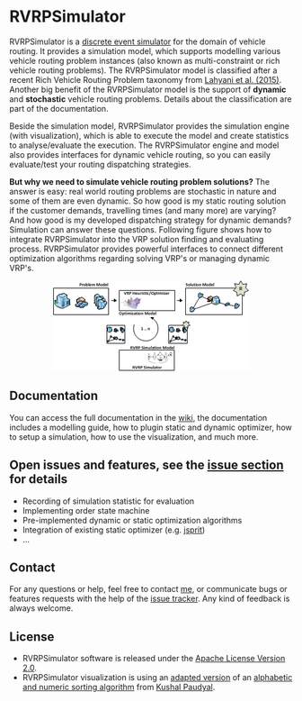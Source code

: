 # RVRPSimulator
RVRPSimulator is a [discrete event simulator](https://en.wikipedia.org/wiki/Discrete_event_simulation) for the domain of vehicle routing. It provides a simulation model, which supports modelling various vehicle routing problem instances (also known as multi-constraint or rich vehicle routing problems). The RVRPSimulator model is classified after a recent Rich Vehicle Routing Problem taxonomy from [Lahyani et al. (2015)](https://www.researchgate.net/publication/267308629_Rich_vehicle_routing_problems_From_a_taxonomy_to_a_definition). 
Another big benefit of the RVRPSimulator model is the support of **dynamic** and **stochastic** vehicle routing problems. Details about the classification are part of the documentation. 

Beside the simulation model, RVRPSimulator provides the simulation engine (with visualization), which is able to execute the model and create statistics to analyse/evaluate the execution. The RVRPSimulator engine and model also provides interfaces for dynamic vehicle routing, so you can easily evaluate/test your routing dispatching strategies.

**But why we need to simulate vehicle routing problem solutions?** The answer is easy: real world routing problems are stochastic in nature and some of them are even dynamic. So how good is my static routing solution if the customer demands, travelling times (and many more) are varying? And how good is my developed dispatching strategy for dynamic demands? Simulation can answer these questions. Following figure shows how to integrate RVRPSimulator into the VRP solution finding and evaluating process. RVRPSimulator provides powerful interfaces to connect different optimization algorithms regarding solving VRP's or managing dynamic VRP's. 

<p style="text-align:center"><img  src="https://raw.githubusercontent.com/MayerTh/RVRPSimulator/master/vrpsim-core/abstract-model/abstract_model.png" alt="RVRPSimulator integrated into the VRP solution finding process"/></p>

## Documentation
You can access the full documentation in the [wiki](https://github.com/MayerTh/RVRPSimulator/wiki), the documentation includes a modelling guide, how to plugin static and dynamic optimizer, how to setup a simulation, how to use the visualization, and much more.

## Open issues and features, see the [issue section](https://github.com/MayerTh/RVRPSimulator/issues) for details
* Recording of simulation statistic for evaluation
* Implementing order state machine
* Pre-implemented dynamic or static optimization algorithms
* Integration of existing static optimizer (e.g. [jsprit](https://github.com/graphhopper/jsprit))
* ...

## Contact
For any questions or help, feel free to contact [me](mailto:Thomas.Mayer@unibw.de), or communicate bugs or features requests with the help of the [issue tracker](https://github.com/MayerTh/RVRPSimulator/issues). Any kind of feedback is always welcome.

## License
* RVRPSimulator software is released under the [Apache License Version 2.0](https://github.com/MayerTh/RVRPSimulator/blob/master/LICENSE).
* RVRPSimulator visualization is using an [adapted version](https://github.com/MayerTh/RVRPSimulator/blob/master/vrpsim-visualization/src/main/java/vrpsim/visualization/util/AlphanumericSorting.java) of an [alphabetic and numeric sorting algorithm](http://blog.icodejava.com/261/how-to-sort-alpha-numeric-strings-in-java/) from [Kushal Paudyal](www.icodejava.com).  
